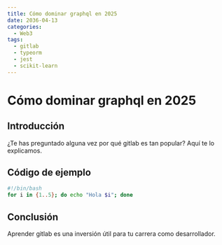 ```yaml
---
title: Cómo dominar graphql en 2025
date: 2036-04-13
categories:
  - Web3
tags:
  - gitlab
  - typeorm
  - jest
  - scikit-learn
---
```


# Cómo dominar graphql en 2025

## Introducción

¿Te has preguntado alguna vez por qué gitlab es tan popular? Aquí te lo explicamos.

## Código de ejemplo

```bash
#!/bin/bash
for i in {1..5}; do echo "Hola $i"; done
```

## Conclusión

Aprender gitlab es una inversión útil para tu carrera como desarrollador.